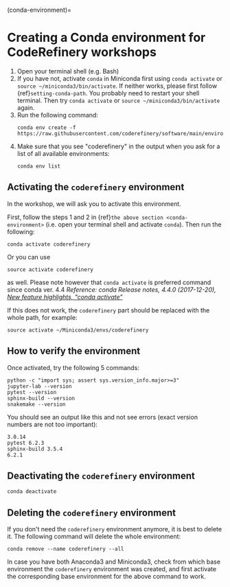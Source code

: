 (conda-environment)=

# Creating a Conda environment for CodeRefinery workshops

1. Open your terminal shell (e.g. Bash)
2. If you have not, activate `conda` in Miniconda first using `conda activate` or `source ~/miniconda3/bin/activate`. If neither 
   works, please first follow {ref}`setting-conda-path`. You probably
   need to restart your shell terminal. Then try `conda activate` or `source ~/miniconda3/bin/activate` again.
3. Run the following command:
   ```
   conda env create -f https://raw.githubusercontent.com/coderefinery/software/main/environment.yml
   ```
4. Make sure that you see "coderefinery" in the output when you ask for a list of all available environments:
   ```
   conda env list
   ```


## Activating the `coderefinery` environment

In the workshop, we will ask you to activate this environment. 

First, follow the steps 1 and 2 in {ref}`the above section <conda-environment>` (i.e. open your terminal shell and activate `conda`).
Then run the following:
```shell
conda activate coderefinery
```
Or you can use

```shell
source activate coderefinery
```
as well. Please note however that `conda activate` is preferred command since conda ver. 4.4
*Reference: conda Release notes, 4.4.0 (2017-12-20), [New feature highlights, "conda activate"](https://docs.conda.io/projects/conda/en/latest/release-notes.html#id226)*

If this does not work, the `coderefinery` part should be replaced with the whole path, for example:
```shell
source activate ~/Miniconda3/envs/coderefinery
```


## How to verify the environment

Once activated, try the following 5 commands:
```shell
python -c "import sys; assert sys.version_info.major>=3"
jupyter-lab --version
pytest --version
sphinx-build --version
snakemake --version
```

You should see an output like this and not see errors (exact version numbers are not too important):
```text
3.0.14
pytest 6.2.3
sphinx-build 3.5.4
6.2.1
```


## Deactivating the `coderefinery` environment

```shell
conda deactivate
```


## Deleting the `coderefinery` environment

If you don't need the `coderefinery` environment anymore, it is best to delete
it. The following command will delete the whole environment:
```shell
conda remove --name coderefinery --all
```

In case you have both Anaconda3 and Miniconda3, check from which base
environment the `coderefinery` environment was created, and first activate the
corresponding base environment for the above command to work.
